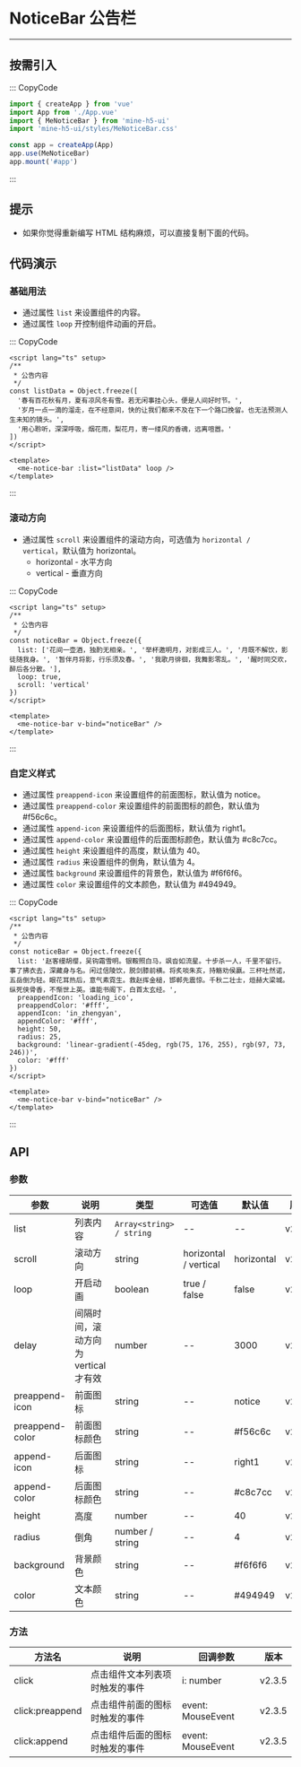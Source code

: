 # NoticeBar 公告栏

---

## 按需引入

::: CopyCode

```js
import { createApp } from 'vue'
import App from './App.vue'
import { MeNoticeBar } from 'mine-h5-ui'
import 'mine-h5-ui/styles/MeNoticeBar.css'

const app = createApp(App)
app.use(MeNoticeBar)
app.mount('#app')
```

:::

## 提示

- 如果你觉得重新编写 HTML 结构麻烦，可以直接复制下面的代码。

## 代码演示

### 基础用法

- 通过属性 `list` 来设置组件的内容。
- 通过属性 `loop` 开控制组件动画的开启。

::: CopyCode

```vue
<script lang="ts" setup>
/**
 * 公告内容
 */
const listData = Object.freeze([
  '春有百花秋有月，夏有凉风冬有雪。若无闲事挂心头，便是人间好时节。',
  '岁月一点一滴的溜走，在不经意间，快的让我们都来不及在下一个路口挽留。也无法预测人生未知的镜头。',
  '用心聆听，深深呼吸，烟花雨，梨花月，寄一缕风的香魂，远离喧嚣。'
])
</script>

<template>
  <me-notice-bar :list="listData" loop />
</template>
```

:::

### 滚动方向

- 通过属性 `scroll` 来设置组件的滚动方向，可选值为 `horizontal / vertical`，默认值为 horizontal。
  - horizontal - 水平方向
  - vertical - 垂直方向

::: CopyCode

```vue
<script lang="ts" setup>
/**
 * 公告内容
 */
const noticeBar = Object.freeze({
  list: ['花间一壶酒，独酌无相亲。', '举杯邀明月，对影成三人。', '月既不解饮，影徒随我身。', '暂伴月将影，行乐须及春。', '我歌月徘徊，我舞影零乱。', '醒时同交欢，醉后各分散。'],
  loop: true,
  scroll: 'vertical'
})
</script>

<template>
  <me-notice-bar v-bind="noticeBar" />
</template>
```

:::

### 自定义样式

- 通过属性 `preappend-icon` 来设置组件的前面图标，默认值为 notice。
- 通过属性 `preappend-color` 来设置组件的前面图标的颜色，默认值为 #f56c6c。
- 通过属性 `append-icon` 来设置组件的后面图标，默认值为 right1。
- 通过属性 `append-color` 来设置组件的后面图标颜色，默认值为 #c8c7cc。
- 通过属性 `height` 来设置组件的高度，默认值为 40。
- 通过属性 `radius` 来设置组件的倒角，默认值为 4。
- 通过属性 `background` 来设置组件的背景色，默认值为 #f6f6f6。
- 通过属性 `color` 来设置组件的文本颜色，默认值为 #494949。

::: CopyCode

```vue
<script lang="ts" setup>
/**
 * 公告内容
 */
const noticeBar = Object.freeze({
  list: '赵客缦胡缨，吴钩霜雪明。银鞍照白马，飒沓如流星。十步杀一人，千里不留行。事了拂衣去，深藏身与名。闲过信陵饮，脱剑膝前横。将炙啖朱亥，持觞劝侯嬴。三杯吐然诺，五岳倒为轻。眼花耳热后，意气素霓生。救赵挥金槌，邯郸先震惊。千秋二壮士，烜赫大梁城。纵死侠骨香，不惭世上英。谁能书阁下，白首太玄经。',
  preappendIcon: 'loading_ico',
  preappendColor: '#fff',
  appendIcon: 'in_zhengyan',
  appendColor: '#fff',
  height: 50,
  radius: 25,
  background: 'linear-gradient(-45deg, rgb(75, 176, 255), rgb(97, 73, 246))',
  color: '#fff'
})
</script>

<template>
  <me-notice-bar v-bind="noticeBar" />
</template>
```

:::

## API

### 参数

| 参数            | 说明                                 | 类型                     | 可选值                | 默认值     | 版本   |
| --------------- | ------------------------------------ | ------------------------ | --------------------- | ---------- | ------ |
| list            | 列表内容                             | `Array<string> / string` | --                    | --         | v2.0.0 |
| scroll          | 滚动方向                             | string                   | horizontal / vertical | horizontal | v2.0.0 |
| loop            | 开启动画                             | boolean                  | true / false          | false      | v2.0.0 |
| delay           | 间隔时间，滚动方向为 vertical 才有效 | number                   | --                    | 3000       | v2.0.0 |
| preappend-icon  | 前面图标                             | string                   | --                    | notice     | v2.0.0 |
| preappend-color | 前面图标颜色                         | string                   | --                    | #f56c6c    | v2.0.0 |
| append-icon     | 后面图标                             | string                   | --                    | right1     | v2.0.0 |
| append-color    | 后面图标颜色                         | string                   | --                    | #c8c7cc    | v2.0.0 |
| height          | 高度                                 | number                   | --                    | 40         | v2.0.0 |
| radius          | 倒角                                 | number / string          | --                    | 4          | v2.0.0 |
| background      | 背景颜色                             | string                   | --                    | #f6f6f6    | v2.0.0 |
| color           | 文本颜色                             | string                   | --                    | #494949    | v2.0.0 |

### 方法

| 方法名          | 说明                           | 回调参数          | 版本   |
| --------------- | ------------------------------ | ----------------- | ------ |
| click           | 点击组件文本列表项时触发的事件 | i: number         | v2.3.5 |
| click:preappend | 点击组件前面的图标时触发的事件 | event: MouseEvent | v2.3.5 |
| click:append    | 点击组件后面的图标时触发的事件 | event: MouseEvent | v2.3.5 |
